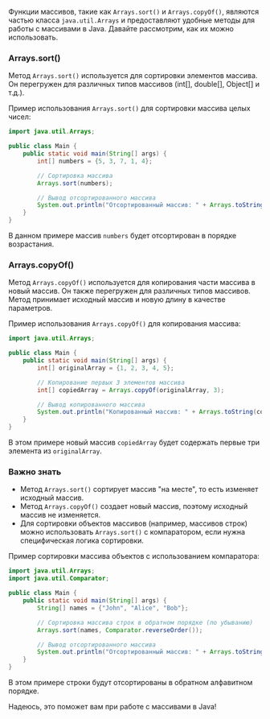 Функции массивов, такие как `Arrays.sort()` и `Arrays.copyOf()`, являются частью класса `java.util.Arrays` и предоставляют удобные методы для работы с массивами в Java. Давайте рассмотрим, как их можно использовать.

### Arrays.sort()

Метод `Arrays.sort()` используется для сортировки элементов массива. Он перегружен для различных типов массивов (int[], double[], Object[] и т.д.).

Пример использования `Arrays.sort()` для сортировки массива целых чисел:

```java
import java.util.Arrays;

public class Main {
    public static void main(String[] args) {
        int[] numbers = {5, 3, 7, 1, 4};

        // Сортировка массива
        Arrays.sort(numbers);

        // Вывод отсортированного массива
        System.out.println("Отсортированный массив: " + Arrays.toString(numbers));
    }
}
```

В данном примере массив `numbers` будет отсортирован в порядке возрастания.

### Arrays.copyOf()

Метод `Arrays.copyOf()` используется для копирования части массива в новый массив. Он также перегружен для различных типов массивов. Метод принимает исходный массив и новую длину в качестве параметров.

Пример использования `Arrays.copyOf()` для копирования массива:

```java
import java.util.Arrays;

public class Main {
    public static void main(String[] args) {
        int[] originalArray = {1, 2, 3, 4, 5};

        // Копирование первых 3 элементов массива
        int[] copiedArray = Arrays.copyOf(originalArray, 3);

        // Вывод копированного массива
        System.out.println("Копированный массив: " + Arrays.toString(copiedArray));
    }
}
```

В этом примере новый массив `copiedArray` будет содержать первые три элемента из `originalArray`.

### Важно знать

- Метод `Arrays.sort()` сортирует массив "на месте", то есть изменяет исходный массив.
- Метод `Arrays.copyOf()` создает новый массив, поэтому исходный массив не изменяется.
- Для сортировки объектов массивов (например, массивов строк) можно использовать `Arrays.sort()` с компаратором, если нужна специфическая логика сортировки.

Пример сортировки массива объектов с использованием компаратора:

```java
import java.util.Arrays;
import java.util.Comparator;

public class Main {
    public static void main(String[] args) {
        String[] names = {"John", "Alice", "Bob"};

        // Сортировка массива строк в обратном порядке (по убыванию)
        Arrays.sort(names, Comparator.reverseOrder());

        // Вывод отсортированного массива
        System.out.println("Отсортированный массив: " + Arrays.toString(names));
    }
}
```

В этом примере строки будут отсортированы в обратном алфавитном порядке.

Надеюсь, это поможет вам при работе с массивами в Java!